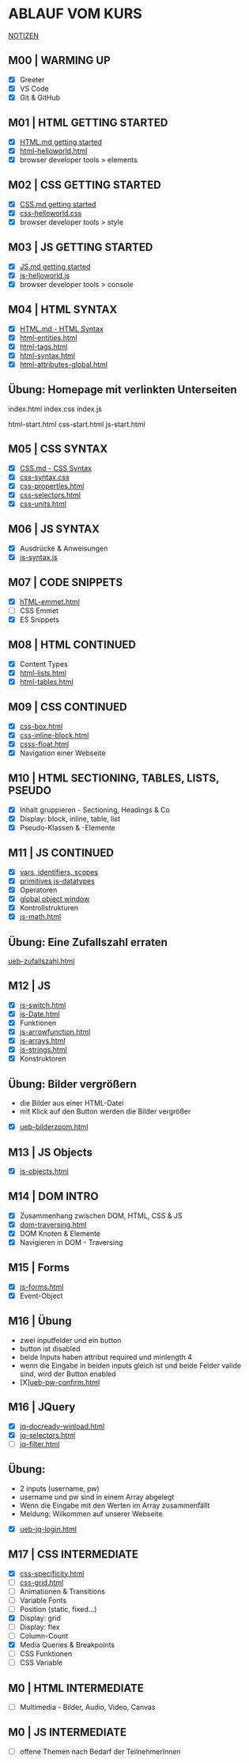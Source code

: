 # ABLAUF VOM KURS

[NOTIZEN](./NOTES.md)

## M00 | WARMING UP

- [x] Greeter
- [X] VS Code
- [X] Git & GitHub

## M01 | HTML GETTING STARTED

- [X] [HTML.md getting started](./theory-app/slides/HTML.md#html--getting-started)
- [X] [html-helloworld.html](./theory-app/html-helloworld.html) <!-- Beim ersten Mal klick einfach auf den Link, um die Datei anzulegen -->
- [X] browser developer tools > elements

## M02 | CSS GETTING STARTED

- [X] [CSS.md getting started](./theory-app/slides/CSS.md#css--getting-started)
- [X] [css-helloworld.css](./theory-app/css-helloworld.css) <!-- Beim ersten Mal klick einfach auf den Link, um die Datei anzulegen -->
- [X] browser developer tools > style

## M03 | JS GETTING STARTED

- [X] [JS.md getting started](./theory-app/slides/JS.md#js--getting-started)
- [X] [js-helloworld.js](./theory-app/js-helloworld.js) <!-- Beim ersten Mal klick einfach auf den Link, um die Datei anzulegen -->
- [X] browser developer tools > console

## M04 | HTML SYNTAX

- [X] [HTML.md - HTML Syntax](./theory-app/slides/HTML.md#html--syntax)
- [X] [html-entities.html](./theory-app/html-entities.html)
- [X] [html-tags.html](./theory-app/html-tags.html)
- [X] [html-syntax.html](./theory-app/html-syntax.html)
- [X] [html-attributes-global.html](./theory-app/html-attributes-global.html)

## Übung: Homepage mit verlinkten Unterseiten

index.html
index.css
index.js

html-start.html
css-start.html
js-start.html

## M05 | CSS SYNTAX

- [X] [CSS.md - CSS Syntax](./theory-app/slides/CSS.md#css--syntax)
- [X] [css-syntax.css](./theory-app/css-syntax.css)
- [X] [css-properties.html](./theory-app/css-properties.html)
- [X] [css-selectors.html](./theory-app/css-selectors.html)
- [X] [css-units.html](./theory-app/css-units.html)

## M06 | JS SYNTAX

- [X] Ausdrücke & Anweisungen
- [X] [js-syntax.js](./theory-app/js-syntax.js)

## M07 | CODE SNIPPETS

- [X] [hTML-emmet.html](./theory-app/html-emmet.html)
- [ ] CSS Emmet
- [X] ES Snippets

## M08 | HTML CONTINUED

- [X] Content Types
- [X] [html-lists.html](./theory-app/html-lists.html)
- [X] [html-tables.html](./theory-app/html-tables.html)

## M09 | CSS CONTINUED

- [x] [css-box.html](./theory-app/css-box.html)
- [X] [css-inline-block.html](./theory-app/css-inline-block.html)
- [X] [csss-float.html](./theory-app/css-float.html)
- [X] Navigation einer Webseite

## M10 | HTML SECTIONING, TABLES, LISTS, PSEUDO

- [x] Inhalt gruppieren - Sectioning, Headings & Co
- [x] Display: block, inline, table, list
- [x] Pseudo-Klassen & -Elemente

## M11 | JS CONTINUED
- [X] [vars, identifiers, scopes](./theory-app/js-variables-identifiers-scopes.html)
- [X] [primitives js-datatypes](./theory-app/js-datatypes.html)
- [X] Operatoren
- [X] [global object window](./theory-app/js-window.html)
- [X] Kontrollstrukturen
- [X] [js-math.html](./theory-app/js-Math.html)

## Übung: Eine Zufallszahl erraten
[ueb-zufallszahl.html](./theory-app/ueb-zufallszahl.html)

## M12 | JS

- [X] [js-switch.html](./theory-app/js-switch.html)
- [X] [js-Date.html](./theory-app/js-Date.html)
- [X] Funktionen
- [X] [js-arrowfunction.html](./theory-app/js-arrowfunction.html)
- [X] [js-arrays.html](./theory-app/js-arrays.html)
- [X] [js-strings.html](./theory-app/js-strings.html)
- [X] Konstruktoren

## Übung: Bilder vergrößern
- die Bilder aus einer HTML-Datei
- mit Klick auf den Button werden die Bilder vergrößer
- [X] [ueb-bilderzoom.html](./theory-app/ueb-bilderzoom.html)

## M13 | JS Objects
- [X] [js-objects.html](./theory-app/js-objects.html)

## M14 | DOM INTRO

- [X] Zusammenhang zwischen DOM, HTML, CSS & JS
- [X] [dom-traversing.html](./theory-app/dom-traversing.html)
- [X] DOM Knoten & Elemente
- [X] Navigieren in DOM - Traversing

## M15 | Forms
- [X] [js-forms.html](./theory-app/js-forms.html)
- [X] Event-Object

## M16 | Übung
- zwei inputfelder und ein button
- button ist disabled
- beide Inputs haben attribut required und minlength 4
- wenn die Eingabe in beiden inputs gleich ist und beide Felder valide sind, wird der Button enabled
- [X][ueb-pw-confirm.html](./theory-app/ueb-pw-confirm.html)

## M16 | JQuery

- [X] [jq-docready-winload.html](./theory-app/jq-docready-winload.html)
- [X] [jq-selectors.html](./theory-app/jq-selectors.html)
- [ ] [jq-filter.html](./theory-app/jq-filter.html)

## Übung:
- 2 inputs (username, pw)
- username und pw sind in einem Array abgelegt
- Wenn die Eingabe mit den Werten im Array zusammenfällt
- Meldung: Wilkommen auf unserer Webseite
- [X] [ueb-jq-login.html](./theory-app/ueb-login.html)

## M17 | CSS INTERMEDIATE

- [X] [css-specificity.html](./theory-app/css-specificity.html)
- [ ] [css-grid.html](./theory-app/css-grid.html)
- [ ] Animationen & Transitions
- [ ] Variable Fonts
- [ ] Position (static, fixed...)
- [X] Display: grid
- [ ] Display: flex
- [ ] Column-Count
- [X] Media Queries & Breakpoints
- [ ] CSS Funktionen
- [ ] CSS Variable

## M0 | HTML INTERMEDIATE

- [ ] Multimedia - Bilder, Audio, Video, Canvas

## M0 | JS INTERMEDIATE

- [ ] offene Themen nach Bedarf der TeilnehmerInnen
